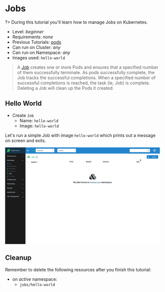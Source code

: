 # Jobs

?> During this tutorial you'll learn how to manage Jobs on Kubernetes.

* Level: *beginner*
* Requirements: *none*
* Previous Tutorials: [pods](/tutorials/workloads/pods/)
* Can run on Cluster: *any*
* Can run on Namespace: *any*
* Images used: `hello-world`

> A [Job](https://kubernetes.io/docs/concepts/workloads/controllers/job/) creates one or more Pods and ensures that a specified number of them successfully terminate. As pods successfully complete, the Job tracks the successful completions. When a specified number of successful completions is reached, the task (ie, Job) is complete. Deleting a Job will clean up the Pods it created.

## Hello World

* Create `Job`
  * Name: `hello-world`
  * Image: `hello-world`

Let's run a simple Job with image `hello-world` which prints out a message on screen and exits.

![Hello world Job](images/jobs-hello-world.gif)

## Cleanup

Remember to delete the following resources after you finish this tutorial:

* on _active_ namespace:
  * `jobs/hello-world`